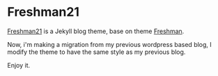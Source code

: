 Freshman21
==========

[Freshman21](https://github.com/yulijia/freshman21) is a Jekyll blog theme, base on theme [Freshman](http://github.com/yulijia/freshman).

Now, i'm making a migration from my previous wordpress based blog,
I modify the theme to have the same style as my previous blog.

Enjoy it.

